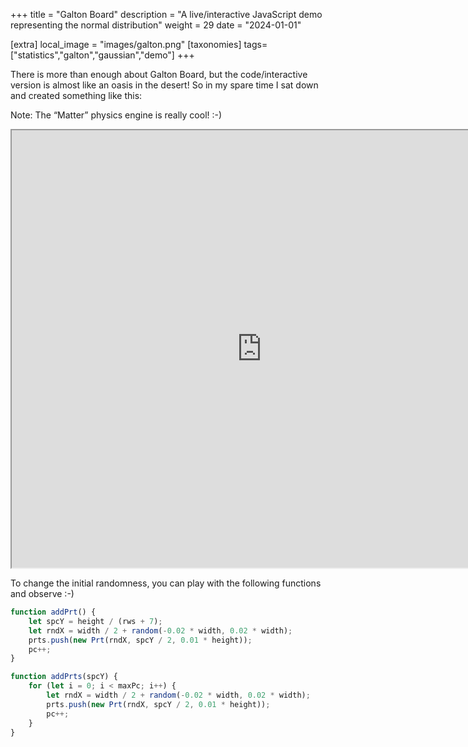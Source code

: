 +++
title = "Galton Board"
description = "A live/interactive JavaScript demo representing the normal distribution"
weight = 29
date = "2024-01-01"

[extra]
local_image = "images/galton.png"
[taxonomies]
tags=["statistics","galton","gaussian","demo"]
+++

There is more than enough about Galton Board, but the code/interactive version is almost like an oasis in the desert! So in my spare time I sat down and created something like this:

Note: The “Matter” physics engine is really cool!  :-)

<div align="center">

<iframe src="https://openprocessing.org/sketch/2291810/embed/" width="800" height="700"></iframe>
</div>

To change the initial randomness, you can play with the following functions and observe :-)

```JavaScript
function addPrt() {
    let spcY = height / (rws + 7);
    let rndX = width / 2 + random(-0.02 * width, 0.02 * width);
    prts.push(new Prt(rndX, spcY / 2, 0.01 * height));
    pc++;
}

function addPrts(spcY) {
    for (let i = 0; i < maxPc; i++) {
        let rndX = width / 2 + random(-0.02 * width, 0.02 * width);
        prts.push(new Prt(rndX, spcY / 2, 0.01 * height));
        pc++;
    }
}
```

